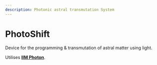 ```yaml
---
description: Photonic astral transmutation System
---
```


# PhotoShift

Device for the programming & transmutation of astral matter using light.

Utilises [**IIM Photon**](../../photonics/photon/).

